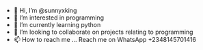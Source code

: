 - 👋 Hi, I’m @sunnyxking
- 👀 I’m interested in programming
- 🌱 I’m currently learning python
- 💞️ I’m looking to collaborate on projects relating to programming
- 📫 How to reach me ... Reach me on WhatsApp +2348145701416

<!---
sunnyxking/sunnyxking is a ✨ special ✨ repository because its `README.md` (this file) appears on your GitHub profile.
You can click the Preview link to take a look at your changes.
--->
